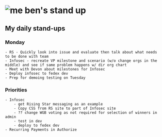 # ![me](https://avatars2.githubusercontent.com/u/5232044?s=50&v=4) ben's stand up

## My daily stand-ups

### Monday
    
    - RS - Quickly look into issue and evaluate then talk about what needs to be done with team
    - Infosec - recreate VP milestone and scenario (w/o change orgs in the middle) and see if same problem happens w/ dir org chart
    - Meet with Devon about milestones for Infosec
    - Deploy infosec to fedex dev
    - Prep for demoing testing on Tuesday

### Priorities 
   
    - Infosec
        - get Rising Star messaging as an example
        - Copy CSS from RS site to part of Infosec site
        - ?? change WGB voting as not required for selection of winners in admin
        - test in dev
        - deploy to fedex dev
    - Recurring Payments in Authorize

